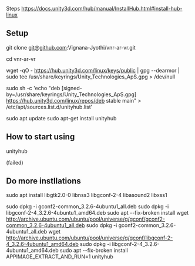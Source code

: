

Steps
https://docs.unity3d.com/hub/manual/InstallHub.html#install-hub-linux



## Setup
git clone git@github.com:Vignana-Jyothi/vnr-ar-vr.git

cd vnr-ar-vr

wget -qO - https://hub.unity3d.com/linux/keys/public | gpg --dearmor | sudo tee /usr/share/keyrings/Unity_Technologies_ApS.gpg > /dev/null

sudo sh -c 'echo "deb [signed-by=/usr/share/keyrings/Unity_Technologies_ApS.gpg] https://hub.unity3d.com/linux/repos/deb stable main" > /etc/apt/sources.list.d/unityhub.list'

sudo apt update
sudo apt-get install unityhub


## How to start using 

unityhub

(failed)

## Do more instllations 
sudo apt install libgtk2.0-0 libnss3 libgconf-2-4 libasound2 libxss1

sudo dpkg -i gconf2-common_3.2.6-4ubuntu1_all.deb
sudo dpkg -i libgconf-2-4_3.2.6-4ubuntu1_amd64.deb
sudo apt --fix-broken install
wget http://archive.ubuntu.com/ubuntu/pool/universe/g/gconf/gconf2-common_3.2.6-4ubuntu1_all.deb
sudo dpkg -i gconf2-common_3.2.6-4ubuntu1_all.deb
wget http://archive.ubuntu.com/ubuntu/pool/universe/g/gconf/libgconf-2-4_3.2.6-4ubuntu1_amd64.deb
sudo dpkg -i libgconf-2-4_3.2.6-4ubuntu1_amd64.deb
sudo apt --fix-broken install
APPIMAGE_EXTRACT_AND_RUN=1 unityhub